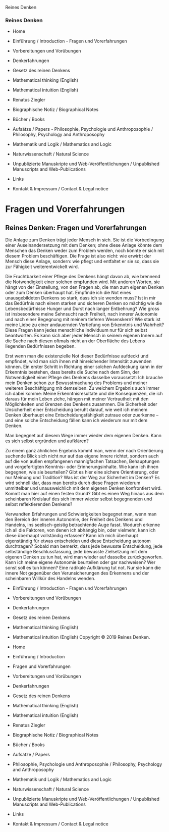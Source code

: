 Reines Denken
###  Reines Denken


- Home
- Einführung / Introduction      - Fragen und Vorerfahrungen
- Vorbereitungen und Vorübungen
- Denkerfahrungen
- Gesetz des reinen Denkens
- Mathematical thinking (English)
- Mathematical intuition (English)

- Renatus Ziegler  
- Biographische Notiz / Biographical Notes
- Bücher / Books
- Aufsätze / Papers          - Philosophie, Psychologie und Anthroposophie / Philosophy, Psychology and Anthroposophy
- Mathematik und Logik / Mathematics and Logic
- Naturwissenschaft / Natural Science

- Unpublizierte Manuskripte und Web-Veröffentlichungen / Unpublished Manuscripts
and Web-Publications

- Links
- Kontakt & Impressum / Contact & Legal notice

# Fragen und Vorerfahrungen

## Reines Denken: Fragen und Vorerfahrungen

Die Anlage zum Denken trägt jeder Mensch in sich. Sie ist die Vorbedingung einer
Auseinandersetzung mit dem Denken; ohne diese Anlage könnte dem Menschen das Denken
weder zum Problem werden, noch könnte er sich mit diesem Problem beschäftigen.
Die Frage ist also nicht: wie erwirbt der Mensch diese Anlage, sondern: wie pflegt
und entfaltet er sie so, dass sie zur Fähigkeit weiterentwickelt wird.

Die Fruchtbarkeit einer Pflege des Denkens hängt davon ab, wie brennend die Notwendigkeit
einer solchen empfunden wird. Mit anderen Worten, sie hängt von der Einstellung,
von den Fragen ab, die man zum eigenen Denken oder zum Denken überhaupt hat. Empfinde
ich die Not eines unausgebildeten Denkens so stark, dass ich sie wenden muss? Ist
in mir das Bedürfnis nach einem starken und sicheren Denken so mächtig wie die
Lebensbedürfnisse Hunger und Durst nach langer Entbehrung? Wie gross ist insbesondere
meine Sehnsucht nach Freiheit, nach innerer Autonomie und nach einer Begegnung mit
meinem tieferen Wesenskern? Wie stark ist meine Liebe zu einer andauernden Vertiefung
von Erkenntnis und Wahrheit? Diese Fragen kann jedes menschliche Individuum nur für
sich selbst beantworten. Es kann sich aber jeder Mensch in seinem eigenen Innern
auf die Suche nach diesen oftmals nicht an der Oberfläche des Lebens liegenden Bedürfnissen
begeben.

Erst wenn man die existenzielle Not dieser Bedürfnisse aufdeckt und empfindet, wird
man sich ihnen mit hinreichender Intensität zuwenden können. Ein erster Schritt
in Richtung einer solchen Aufdeckung kann in der Erkenntnis bestehen, dass bereits
die Suche nach dem Sinn, der Notwendigkeit einer Pflege des Denkens dasselbe voraussetzt:
Ich brauche mein Denken schon zur Bewusstmachung des Problems und meiner weiteren
Beschäftigung mit demselben. Zu welchem Ergebnis auch immer ich dabei komme: Meine
Erkenntnisresultate und die Konsequenzen, die ich daraus für mein Leben ziehe, hängen
mit meiner Vertrautheit mit den Möglichkeiten und Grenzen des Denkens zusammen.
Die Sicherheit oder Unsicherheit einer Entscheidung beruht darauf, wie weit ich meinem
Denken überhaupt eine Entscheidungsfähigkeit zutraue oder zuerkenne – und eine
solche Entscheidung fällen kann ich wiederum nur mit dem Denken.

Man begegnet auf diesem Wege immer wieder dem eigenen Denken. Kann es sich selbst ergründen
und aufklären?

Zu einem ganz ähnlichen Ergebnis kommt man, wenn der nach Orientierung suchende
Blick sich nicht nur auf das eigene Innere richtet, sondern auch auf die von außen
empfangenen mannigfachen Tatsachen, Behauptungen und vorgefertigten Kenntnis- oder
Erinnerungsinhalte. Wie kann ich ihnen begegnen, wie sie beurteilen? Gibt es hier
eine sichere Orientierung, oder nur Meinung und Tradition? Was ist der Weg zur Sicherheit
im Denken? Es wird schnell klar, dass man bereits durch diese Fragen wiederum unmittelbar
und unausweichlich mit dem eigenen Denken konfrontiert wird. Kommt man hier auf einen
festen Grund? Gibt es einen Weg hinaus aus dem scheinbaren Kreislauf des sich immer
wieder selbst begegnenden und selbst reflektierenden Denkens?

Verwandten Erfahrungen und Schwierigkeiten begegnet man, wenn man den Bereich der
inneren Autonomie, der Freiheit des Denkens und Handelns, ins seelisch-geistig betrachtende
Auge fasst. Wodurch erkenne ich all die Faktoren, von denen ich abhängig bin, oder
vielmehr, kann ich diese überhaupt vollständig erfassen? Kann ich mich überhaupt
eigenständig für etwas entscheiden und diese Entscheidung autonom durchtragen?
Sobald man bemerkt, dass jede bewusste Entscheidung, jede selbständige Beschlussfassung,
jede bewusste Zielsetzung mit dem eigenen Denken zu tun hat, wird man wieder auf
dasselbe zurückgeworfen. Kann ich meine eigene Autonomie beurteilen oder gar nachweisen?
Wer sonst soll es tun können? Eine radikale Aufklärung tut not. Nur sie kann die
innere Not gegenüber den Verunsicherungen des Erkennens und der scheinbaren Willkür
des Handelns wenden.

- Einführung / Introduction      - Fragen und Vorerfahrungen
- Vorbereitungen und Vorübungen
- Denkerfahrungen
- Gesetz des reinen Denkens
- Mathematical thinking (English)

- Mathematical intuition (English)
Copyright © 2019 Reines Denken.
- Home
- Einführung / Introduction
- Fragen und Vorerfahrungen
- Vorbereitungen und Vorübungen
- Denkerfahrungen
- Gesetz des reinen Denkens
- Mathematical thinking (English)
- Mathematical intuition (English)
- Renatus Ziegler
- Biographische Notiz / Biographical Notes
- Bücher / Books
- Aufsätze / Papers
- Philosophie, Psychologie und Anthroposophie / Philosophy, Psychology and Anthroposophy
- Mathematik und Logik / Mathematics and Logic
- Naturwissenschaft / Natural Science
- Unpublizierte Manuskripte und Web-Veröffentlichungen / Unpublished Manuscripts and Web-Publications
- Links
- Kontakt & Impressum / Contact & Legal notice
